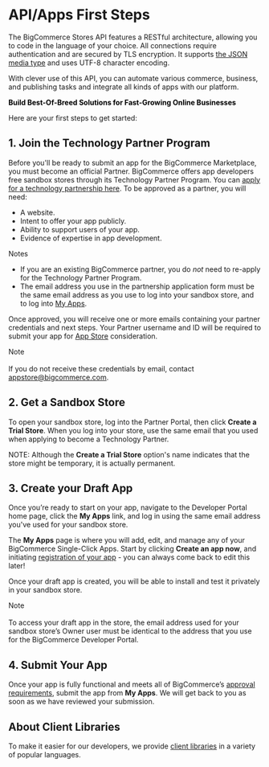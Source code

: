 # <span class="jumptarget"> API/Apps First Steps </span>

The BigCommerce Stores API features a RESTful architecture, allowing you to code in the language of your choice. All connections require authentication and are secured by TLS encryption. It supports [the JSON media type](#media-types) and uses UTF-8 character encoding.

With clever use of this API, you can automate various commerce, business, and publishing tasks and integrate all kinds of apps with our platform.

<span class="fake-h2" style="color:black;font-weight:bold"> Build Best-Of-Breed Solutions for Fast-Growing Online Businesses </span>

Here are your first steps to get started:

## <span class="jumptarget"> 1. Join the Technology Partner Program </span>

Before you'll be ready to submit an app for the BigCommerce Marketplace, you must become an official Partner. BigCommerce offers app developers free sandbox stores through its Technology Partner Program. You can <a href="https://www.bigcommerce.com/partners/signup" target="_blank">apply for a technology partnership here</a>. To be approved as a partner, you will need:

* A website.
* Intent to offer your app publicly.
* Ability to support users of your app.
* Evidence of expertise in app development.

<aside class="notice">
<span class="aside-notice-hd">Notes</span><br>
  <ul>
	<li>If you are an existing BigCommerce partner, you do <em>not</em> need to re-apply for the Technology Partner Program.</li>
	<li>The email address you use in the partnership application form must be the same email address as you use to log into your sandbox store, and to log into <a href="//devtools.bigcommerce.com" target="_blank">My&#160;Apps</a>.</li>
  </ul>
</aside>

Once approved, you will receive one or more emails containing your partner credentials and next steps. Your Partner username and ID will be required to submit your app for <a href="https://developer.bigcommerce.com/" target="_blank">App Store</a> consideration.

<aside class="notice">
<span class="aside-notice-hd">Note</span>
<br><br>
 If you do not receive these credentials by email, contact <a href="mailto:appstore@bigcommerce.com">appstore@bigcommerce.com</a>.
</aside>


## <span class="jumptarget"> 2. Get a Sandbox Store </span>

To open your sandbox store, log into the Partner Portal, then click **Create a Trial Store**. When you log into your store, use the same email that you used when applying to become a Technology Partner.

NOTE: Although the **Create a Trial Store** option's name indicates that the store might be temporary, it is actually permanent.


## <span class="jumptarget">3. Create your Draft App </span>

Once you’re ready to start on your app, navigate to the Developer Portal home page, click the **My Apps** link, and log in using the same email address you've used for your sandbox store.

The **My Apps** page is where you will add, edit, and manage any of your BigCommerce Single-Click Apps. Start by clicking **Create an app now**, and initiating <a href="https://developer.bigcommerce.com/api/registration">registration of your app</a> - you can always come back to edit this later!

Once your draft app is created, you will be able to install and test it privately in your sandbox store.
 
<aside class="notice">
<span class="aside-notice-hd">Note</span>
	<br><br>
To access your draft app in the store, the email address used for your sandbox store’s Owner user must be identical to the address that you use for the BigCommerce Developer Portal. </ul>
</aside>

## <span class="jumptarget"> 4. Submit Your App </span>

Once your app is fully functional and meets all of BigCommerce’s <a href="#app-store-approval-requirements">approval requirements</a>, submit the app from **My Apps**. We will get back to you as soon as we have reviewed your submission.

## <span class="jumptarget"> About Client Libraries </span>

To make it easier for our developers, we provide [client libraries](#client-libraries) in a variety of popular languages.
